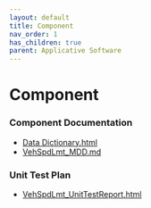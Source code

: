 ```yaml
---
layout: default
title: Component
nav_order: 1
has_children: true
parent: Applicative Software
---
```

# Component
### Component Documentation

- [Data Dictionary.html](doc/Data%20Dictionary.html)
- [VehSpdLmt_MDD.md](doc/VehSpdLmt_MDD.md)

### Unit Test Plan

- [VehSpdLmt_UnitTestReport.html](utp/Tessy/report/VehSpdLmt_UnitTestReport.html)

